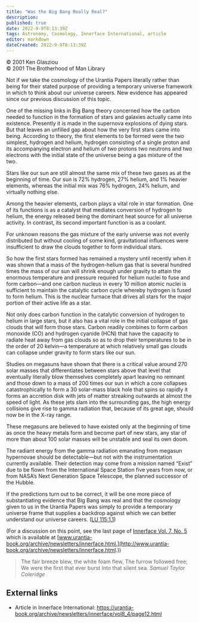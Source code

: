 ```yaml
---
title: "Was the Big Bang Really Real?"
description: 
published: true
date: 2022-9-9T8:13:39Z
tags: Astronomy, Cosmology, Innerface International, article
editor: markdown
dateCreated: 2022-9-9T8:13:39Z
---
```


<p class="v-card v-sheet theme--light grey lighten-3 px-2">© 2001 Ken Glasziou<br>© 2001 The Brotherhood of Man Library</p>

Not if we take the cosmology of the Urantia Papers literally rather than being for their stated purpose of providing a temporary universe framework in which to think about our universe careers. New evidence has appeared since our previous discussion of this topic.

One of the missing links in Big Bang theory concerned how the carbon needed to function in the formation of stars and galaxies actually came into existence. Presently it is made in the supernova explosions of dying stars. But that leaves an unfilled gap about how the very first stars came into being. According to theory, the first elements to be formed were the two simplest, hydrogen and helium, hydrogen consisting of a single proton and its accompanying electron and helium of two protons two neutrons and two electrons with the initial state of the universe being a gas mixture of the two.

Stars like our sun are still almost the same mix of these two gases as at the beginning of time. Our sun is 72% hydrogen, 27% helium, and 1% heavier elements, whereas the initial mix was 76% hydrogen, 24% helium, and virtually nothing else.

Among the heavier elements, carbon plays a vital role in star formation. One of its functions is as a catalyst that mediates conversion of hydrogen to helium, the energy released being the dominant heat source for all universe activity. In contrast, its second important function is as a coolant.

For unknown reasons the gas mixture of the early universe was not evenly distributed but without cooling of some kind, gravitational influences were insufficient to draw the clouds together to form individual stars.

So how the first stars formed has remained a mystery until recently when it was shown that a mass of the hydrogen-helium gas that is several hundred times the mass of our sun will shrink enough under gravity to attain the enormous temperature and pressure required for helium nuclei to fuse and form carbon—and one carbon nucleus in every 10 million atomic nuclei is sufficient to maintain the catalytic carbon cycle whereby hydrogen is fused to form helium. This is the nuclear furnace that drives all stars for the major portion of their active life as a star.

Not only does carbon function in the catalytic conversion of hydrogen to helium in large stars, but it also has a vital role in the initial collapse of gas clouds that will form those stars. Carbon readily combines to form carbon monoxide (CO) and hydrogen cyanide (HCN) that have the capacity to radiate heat away from gas clouds so as to drop their temperatures to be in the order of 20 kelvin—a temperature at which relatively small gas clouds can collapse under gravity to form stars like our sun.

Studies on megasuns have shown that there is a critical value around 270 solar masses that differentiates between stars above that level that eventually literally blow themselves completely apart leaving no remnant and those down to a mass of 200 times our sun in which a core collapses catastrophically to form a 30 solar-mass black hole that spins so rapidly it forms an accretion disk with jets of matter streaking outwards at almost the speed of light. As these jets slam into the surrounding gas, the high energy collisions give rise to gamma radiation that, because of its great age, should now be in the X-ray range.

These megasuns are believed to have existed only at the beginning of time as once the heavy metals form and become part of new stars, any star of more than about 100 solar masses will be unstable and seal its own doom.

The radiant energy from the gamma radiation emanating from megasun hypernovae should be detectable—but not with the instrumentation currently available. Their detection may come from a mission named “Exist” due to be flown from the International Space Station five years from now, or from NASA’s Next Generation Space Telescope, the planned successor of the Hubble.

If the predictions turn out to be correct, it will be one more piece of substantiating evidence that Big Bang was real and that the cosmology given to us in the Urantia Papers was simply to provide a temporary universe frame that supplies a backdrop against which we can better understand our universe careers. ([LU 115:1.1](/es/The_Urantia_Book/115#p1_1))

(For a discussion on this point, see the last page of [Innerface Vol. 7, No. 5](/en/index/articles_innerface#volume-7-no-5) which is available at [www.urantia-book.org/archive/newsletters/innerface.html.](http://www.urantia-book.org/archive/newsletters/innerface.html.))

> The fair breeze blew, the white foam flew, 
> The furrow followed free; 
> We were the first that ever burst 
> Into that silent sea.
> _Samuel Taylor Coleridge_

## External links

- Article in Innerface International: https://urantia-book.org/archive/newsletters/innerface/vol8_4/page12.html


